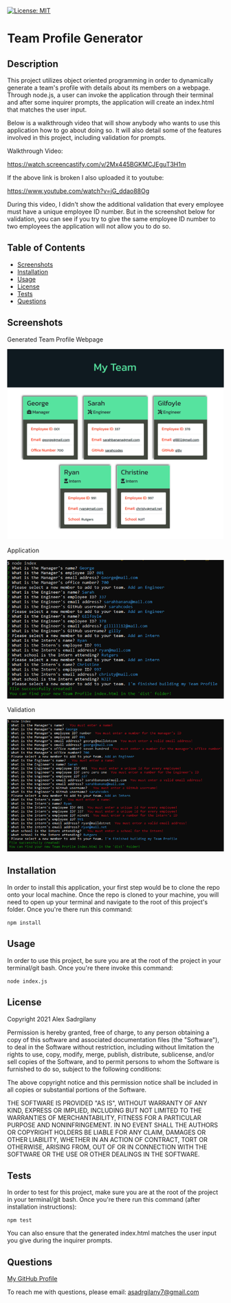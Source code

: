 [![License: MIT](https://img.shields.io/badge/License-MIT-yellow.svg)](https://opensource.org/licenses/MIT)

# Team Profile Generator

## Description

This project utilizes object oriented programming in order to dynamically generate a team's profile with details about its members on a webpage. Through node.js, a user can invoke the application through their terminal and after some inquirer prompts, the application will create an index.html that matches the user input.

Below is a walkthrough video that will show anybody who wants to use this application how to go about doing so. It will also detail some of the features involved in this project, including validation for prompts.

Walkthrough Video:

https://watch.screencastify.com/v/2Mx445BGKMCJEguT3H1m

If the above link is broken I also uploaded it to youtube:

https://www.youtube.com/watch?v=jG_ddao88Og

During this video, I didn't show the additional validation that every employee must have a unique employee ID number. But in the screenshot below for validation, you can see if you try to give the same employee ID number to two employees the application will not allow you to do so.

## Table of Contents

* [Screenshots](#screenshots)
* [Installation](#installation)
* [Usage](#usage)
* [License](#license)
* [Tests](#tests)
* [Questions](#questions)

## Screenshots

Generated Team Profile Webpage

![Webpage](./assets/images/webpage_screenshot.PNG)

Application

![Success](./assets/images/success_screenshot.PNG)

Validation

![Validation](./assets/images/validation_screenshot.PNG)

## Installation

In order to install this application, your first step would be to clone the repo onto your local machine. Once the repo is cloned to your machine, you will need to open up your terminal and navigate to the root of this project's folder. Once you're there run this command:

```
npm install
```

## Usage

In order to use this project, be sure you are at the root of the project in your terminal/git bash. Once you're there invoke this command:

```
node index.js
```

## License

Copyright 2021 Alex Sadrgilany

Permission is hereby granted, free of charge, to any person obtaining a copy 
of this software and associated documentation files (the "Software"), to deal 
in the Software without restriction, including without limitation the rights to 
use, copy, modify, merge, publish, distribute, sublicense, and/or sell copies of the 
Software, and to permit persons to whom the Software is furnished to do so, 
subject to the following conditions:

The above copyright notice and this permission notice shall be included in all 
copies or substantial portions of the Software.

THE SOFTWARE IS PROVIDED "AS IS", WITHOUT WARRANTY OF ANY KIND, EXPRESS OR IMPLIED, 
INCLUDING BUT NOT LIMITED TO THE WARRANTIES OF MERCHANTABILITY, FITNESS FOR A 
PARTICULAR PURPOSE AND NONINFRINGEMENT. IN NO EVENT SHALL THE AUTHORS OR COPYRIGHT 
HOLDERS BE LIABLE FOR ANY CLAIM, DAMAGES OR OTHER LIABILITY, WHETHER IN AN ACTION OF 
CONTRACT, TORT OR OTHERWISE, ARISING FROM, OUT OF OR IN CONNECTION WITH THE SOFTWARE 
OR THE USE OR OTHER DEALINGS IN THE SOFTWARE.

## Tests

In order to test for this project, make sure you are at the root of the project in your terminal/git bash. Once you're there run this command (after installation instructions):

```
npm test
```

You can also ensure that the generated index.html matches the user input you give during the inquirer prompts.

## Questions

[My GitHub Profile](https://github.com/asadg7)

To reach me with questions, please email: asadrgilany7@gmail.com

